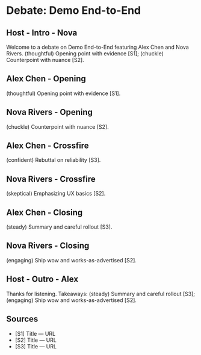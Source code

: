 # Debate: Demo End-to-End

## Host - Intro - Nova
Welcome to a debate on Demo End-to-End featuring Alex Chen and Nova Rivers. (thoughtful) Opening point with evidence [S1]; (chuckle) Counterpoint with nuance [S2].

## Alex Chen - Opening
(thoughtful) Opening point with evidence [S1].

## Nova Rivers - Opening
(chuckle) Counterpoint with nuance [S2].

## Alex Chen - Crossfire
(confident) Rebuttal on reliability [S3].

## Nova Rivers - Crossfire
(skeptical) Emphasizing UX basics [S2].

## Alex Chen - Closing
(steady) Summary and careful rollout [S3].

## Nova Rivers - Closing
(engaging) Ship wow and works-as-advertised [S2].

## Host - Outro - Alex
Thanks for listening. Takeaways: (steady) Summary and careful rollout [S3]; (engaging) Ship wow and works-as-advertised [S2].

## Sources
- [S1] Title — URL
- [S2] Title — URL
- [S3] Title — URL